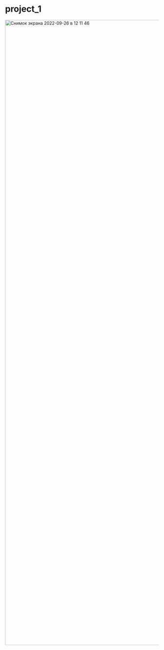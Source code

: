 # project_1
<img width="2048" alt="Снимок экрана 2022-09-26 в 12 11 46" src="https://user-images.githubusercontent.com/85027066/192238889-15f461df-310f-4018-8247-8a434f6be504.png">

